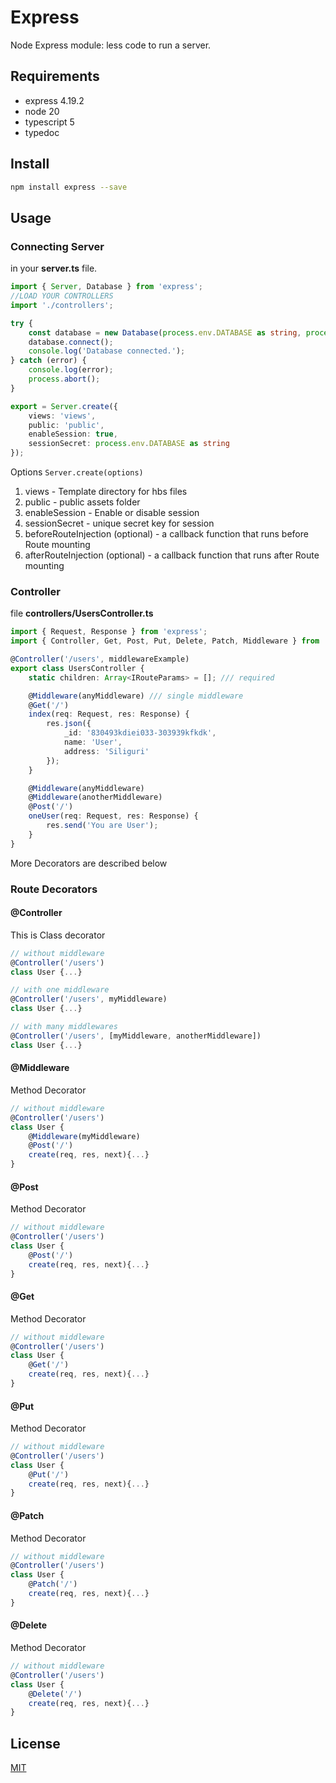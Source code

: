 # Express

Node Express module: less code to run a server.

## Requirements

-   express 4.19.2
-   node 20
-   typescript 5
-   typedoc

## Install

```bash
npm install express --save
```

## Usage

### Connecting Server

in your **server.ts** file.

```typescript
import { Server, Database } from 'express';
//LOAD YOUR CONTROLLERS
import './controllers';

try {
    const database = new Database(process.env.DATABASE as string, process.env.NODE_ENV as string);
    database.connect();
    console.log('Database connected.');
} catch (error) {
    console.log(error);
    process.abort();
}

export = Server.create({
    views: 'views',
    public: 'public',
    enableSession: true,
    sessionSecret: process.env.DATABASE as string
});
```

Options `Server.create(options)`

1. views - Template directory for hbs files
2. public - public assets folder
3. enableSession - Enable or disable session
4. sessionSecret - unique secret key for session
5. beforeRouteInjection (optional) - a callback function that runs before Route mounting
6. afterRouteInjection (optional) - a callback function that runs after Route mounting

### Controller

file **controllers/UsersController.ts**

```typescript
import { Request, Response } from 'express';
import { Controller, Get, Post, Put, Delete, Patch, Middleware } from 'express';

@Controller('/users', middlewareExample)
export class UsersController {
    static children: Array<IRouteParams> = []; /// required

    @Middleware(anyMiddleware) /// single middleware
    @Get('/')
    index(req: Request, res: Response) {
        res.json({
            _id: '830493kdiei033-303939kfkdk',
            name: 'User',
            address: 'Siliguri'
        });
    }

    @Middleware(anyMiddleware)
    @Middleware(anotherMiddleware)
    @Post('/')
    oneUser(req: Request, res: Response) {
        res.send('You are User');
    }
}
```

More Decorators are described below

### Route Decorators

#### @Controller

This is Class decorator

```typescript
// without middleware
@Controller('/users')
class User {...}

// with one middleware
@Controller('/users', myMiddleware)
class User {...}

// with many middlewares
@Controller('/users', [myMiddleware, anotherMiddleware])
class User {...}
```

#### @Middleware

Method Decorator

```typescript
// without middleware
@Controller('/users')
class User {
    @Middleware(myMiddleware)
    @Post('/')
    create(req, res, next){...}
}
```

#### @Post

Method Decorator

```typescript
// without middleware
@Controller('/users')
class User {
    @Post('/')
    create(req, res, next){...}
}
```

#### @Get

Method Decorator

```typescript
// without middleware
@Controller('/users')
class User {
    @Get('/')
    create(req, res, next){...}
}
```

#### @Put

Method Decorator

```typescript
// without middleware
@Controller('/users')
class User {
    @Put('/')
    create(req, res, next){...}
}
```

#### @Patch

Method Decorator

```typescript
// without middleware
@Controller('/users')
class User {
    @Patch('/')
    create(req, res, next){...}
}
```

#### @Delete

Method Decorator

```typescript
// without middleware
@Controller('/users')
class User {
    @Delete('/')
    create(req, res, next){...}
}
```

## License

[MIT](http://vjpr.mit-license.org)
